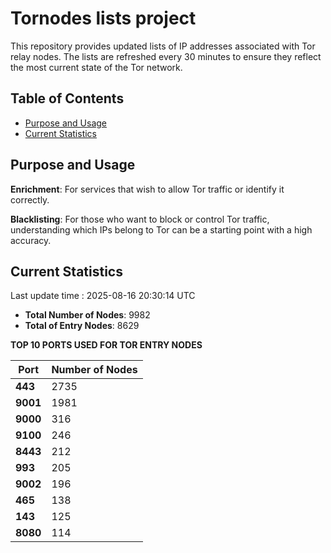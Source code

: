 # Tornodes lists project

This repository provides updated lists of IP addresses associated with Tor relay nodes. The lists are refreshed every 30 minutes to ensure they reflect the most current state of the Tor network.

## Table of Contents

- [Purpose and Usage](#purpose-and-usage)
- [Current Statistics](#current-statistics)


## Purpose and Usage

**Enrichment**: For services that wish to allow Tor traffic or identify it correctly.

**Blacklisting**: For those who want to block or control Tor traffic, understanding which IPs belong to Tor can be a starting point with a high accuracy.

## Current Statistics

Last update time : 2025-08-16 20:30:14 UTC

- **Total Number of Nodes**: 9982
- **Total of Entry Nodes**: 8629

**TOP 10 PORTS USED FOR TOR ENTRY NODES**

| **Port** | **Number of Nodes** |
|------|-----------------|
| **443**   | 2735  |
| **9001**   | 1981  |
| **9000**   | 316  |
| **9100**   | 246  |
| **8443**   | 212  |
| **993**   | 205  |
| **9002**   | 196  |
| **465**   | 138  |
| **143**   | 125  |
| **8080**   | 114  |

